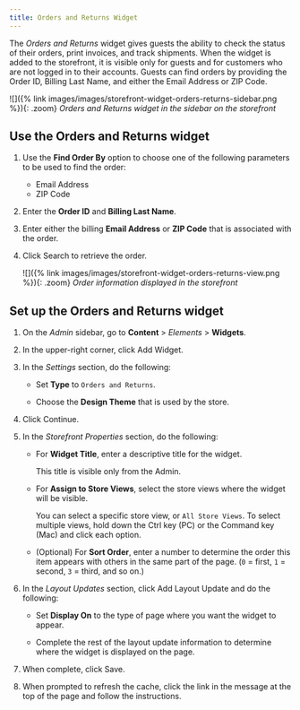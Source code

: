 ```yaml
---
title: Orders and Returns Widget
---
```


The _Orders and Returns_ widget gives guests the ability to check the status of their orders, print invoices, and track shipments. When the widget is added to the storefront, it is visible only for guests and for customers who are not logged in to their accounts. Guests can find orders by providing the Order ID, Billing Last Name, and either the Email Address or ZIP Code.

![]({% link images/images/storefront-widget-orders-returns-sidebar.png %}){: .zoom}
_Orders and Returns widget in the sidebar on the storefront_

## Use the Orders and Returns widget

1. Use the **Find Order By** option to choose one of the following parameters to be used to find the order:

   - Email Address
   - ZIP Code

1. Enter the **Order ID** and **Billing Last Name**.

1. Enter either the billing **Email Address** or **ZIP Code** that is associated with the order.

1. Click <span class="btn">Search</span> to retrieve the order.

   ![]({% link images/images/storefront-widget-orders-returns-view.png %}){: .zoom}
   _Order information displayed in the storefront_

## Set up the Orders and Returns widget

1. On the _Admin_ sidebar, go to **Content** > _Elements_ > **Widgets**.

1. In the upper-right corner, click <span class="btn">Add Widget</span>.

1. In the _Settings_ section, do the following:

   - Set **Type** to `Orders and Returns`.

   - Choose the **Design Theme** that is used by the store.

1. Click <span class="btn">Continue</span>.

1. In the _Storefront Properties_ section, do the following:

   - For **Widget Title**, enter a descriptive title for the widget.

      This title is visible only from the Admin.

   - For **Assign to Store Views**, select the store views where the widget will be visible.

      You can select a specific store view, or `All Store Views`. To select multiple views, hold down the Ctrl key (PC) or the Command key (Mac) and click each option.

   - (Optional) For **Sort Order**, enter a number to determine the order this item appears with others in the same part of the page. (`0` = first, `1` = second, `3` = third, and so on.)

1. In the _Layout Updates_ section, click <span class="btn">Add Layout Update</span> and do the following:

   - Set **Display On** to the type of page where you want the widget to appear.

   - Complete the rest of the layout update information to determine where the widget is displayed on the page.

1. When complete, click <span class="btn">Save</span>.

1. When prompted to refresh the cache, click the link in the message at the top of the page and follow the instructions.
